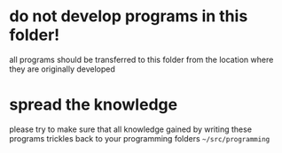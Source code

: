 # do not develop programs in this folder!
all programs should be transferred to this folder from the location where they
are originally developed

# spread the knowledge
please try to make sure that all knowledge gained by writing these programs
trickles back to your programming folders `~/src/programming`
